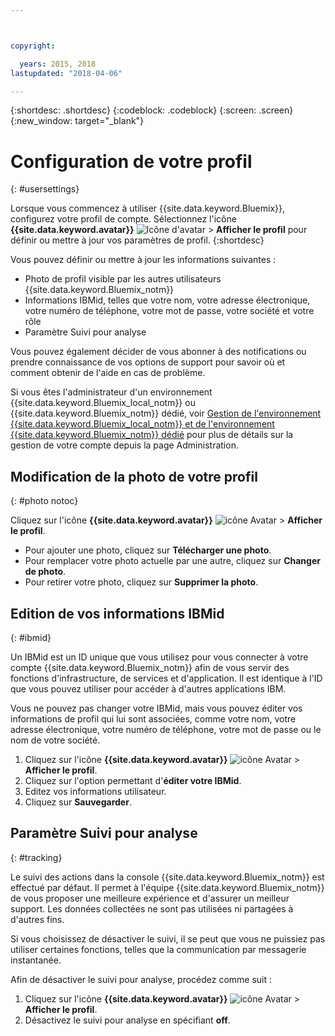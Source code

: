 ```yaml
---



copyright:

  years: 2015, 2018
lastupdated: "2018-04-06"

---
```


{:shortdesc: .shortdesc}
{:codeblock: .codeblock}
{:screen: .screen}
{:new_window: target="_blank"}

# Configuration de votre profil
{: #usersettings}

Lorsque vous commencez à utiliser {{site.data.keyword.Bluemix}}, configurez votre profil de compte. Sélectionnez l'icône **{{site.data.keyword.avatar}}** ![Icône d'avatar](../icons/i-avatar-icon.svg) &gt; **Afficher le profil** pour définir ou mettre à jour vos paramètres de profil.
{:shortdesc}

Vous pouvez définir ou mettre à jour les informations suivantes :

 * Photo de profil visible par les autres utilisateurs {{site.data.keyword.Bluemix_notm}}
 * Informations IBMid, telles que votre nom, votre adresse électronique, votre numéro de téléphone, votre mot de passe, votre société et votre rôle
 * Paramètre Suivi pour analyse

Vous pouvez également décider de vous abonner à des notifications ou prendre connaissance de vos options de support pour savoir où et comment obtenir de l'aide en cas de problème.

Si vous êtes l'administrateur d'un environnement {{site.data.keyword.Bluemix_local_notm}} ou {{site.data.keyword.Bluemix_notm}} dédié, voir [Gestion de l'environnement {{site.data.keyword.Bluemix_local_notm}} et de l'environnement {{site.data.keyword.Bluemix_notm}} dédié](/docs/hybrid/index.html#mng) pour plus de détails sur la gestion de votre compte depuis la page Administration.

## Modification de la photo de votre profil
{: #photo notoc}

Cliquez sur l'icône **{{site.data.keyword.avatar}}** ![icône Avatar](../icons/i-avatar-icon.svg) &gt; **Afficher le profil**.

  * Pour ajouter une photo, cliquez sur **Télécharger une photo**.
  * Pour remplacer votre photo actuelle par une autre, cliquez sur **Changer de photo**.
  * Pour retirer votre photo, cliquez sur **Supprimer la photo**.

## Edition de vos informations IBMid
{: #ibmid}

Un IBMid est un ID unique que vous utilisez pour vous connecter à votre compte {{site.data.keyword.Bluemix_notm}} afin de vous servir des
fonctions d'infrastructure, de services et d'application. Il est identique à l'ID que vous pouvez utiliser pour accéder à d'autres applications IBM.

Vous ne pouvez pas changer votre IBMid, mais vous pouvez éditer vos informations de profil qui lui sont associées, comme votre nom, votre adresse électronique, votre numéro de téléphone, votre mot de passe ou le nom de votre société.

1. Cliquez sur l'icône **{{site.data.keyword.avatar}}** ![icône Avatar](../icons/i-avatar-icon.svg) &gt; **Afficher le profil**.
2. Cliquez sur l'option permettant d'**éditer votre IBMid**.
3. Editez vos informations utilisateur.
4. Cliquez sur **Sauvegarder**.

## Paramètre Suivi pour analyse
{: #tracking}

Le suivi des actions dans la console {{site.data.keyword.Bluemix_notm}} est effectué par défaut. Il permet à l'équipe
{{site.data.keyword.Bluemix_notm}} de vous proposer une meilleure expérience et d'assurer un meilleur support. Les données collectées ne sont pas utilisées ni partagées à d'autres fins.

Si vous choisissez de désactiver le suivi, il se peut que vous ne puissiez pas utiliser certaines fonctions, telles que la communication par messagerie instantanée.

Afin de désactiver le suivi pour analyse, procédez comme suit :

1. Cliquez sur l'icône **{{site.data.keyword.avatar}}** ![icône Avatar](../icons/i-avatar-icon.svg) &gt; **Afficher le profil**.
2. Désactivez le suivi pour analyse en spécifiant **off**.
